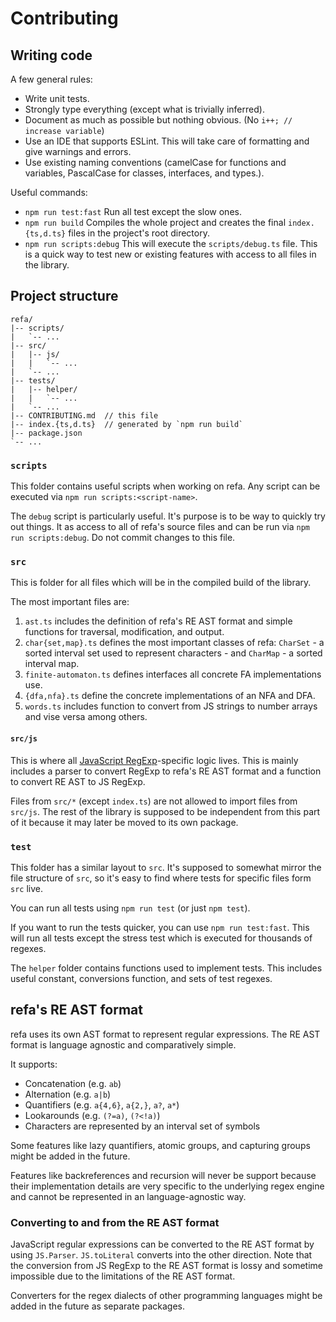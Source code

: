 # Contributing


## Writing code

A few general rules:

- Write unit tests.
- Strongly type everything (except what is trivially inferred).
- Document as much as possible but nothing obvious. (No `i++; // increase variable`)
- Use an IDE that supports ESLint. This will take care of formatting and give warnings and errors.
- Use existing naming conventions (camelCase for functions and variables, PascalCase for classes, interfaces, and types.).

Useful commands:

- `npm run test:fast`
    Run all test except the slow ones.
- `npm run build`
    Compiles the whole project and creates the final `index.{ts,d.ts}` files in the project's root directory.
- `npm run scripts:debug`
    This will execute the `scripts/debug.ts` file. This is a quick way to test new or existing features with access to all files in the library.


## Project structure

```
refa/
|-- scripts/
|   `-- ...
|-- src/
|   |-- js/
|   |   `-- ...
|   `-- ...
|-- tests/
|   |-- helper/
|   |   `-- ...
|   `-- ...
|-- CONTRIBUTING.md  // this file
|-- index.{ts,d.ts}  // generated by `npm run build`
|-- package.json
`-- ...
```

### `scripts`

This folder contains useful scripts when working on refa. Any script can be executed via `npm run scripts:<script-name>`.

The `debug` script is particularly useful. It's purpose is to be way to quickly try out things. It as access to all of refa's source files and can be run via `npm run scripts:debug`. Do not commit changes to this file.

### `src`

This is folder for all files which will be in the compiled build of the library.

The most important files are:

1. `ast.ts` includes the definition of refa's RE AST format and simple functions for traversal, modification, and output.
1. `char{set,map}.ts` defines the most important classes of refa: `CharSet` - a sorted interval set used to represent characters - and `CharMap` - a sorted interval map.
1. `finite-automaton.ts` defines interfaces all concrete FA implementations use.
1. `{dfa,nfa}.ts` define the concrete implementations of an NFA and DFA.
1. `words.ts` includes function to convert from JS strings to number arrays and vise versa among others.

#### `src/js`

This is where all [JavaScript RegExp](https://developer.mozilla.org/en-US/docs/Web/JavaScript/Reference/Global_Objects/RegExp)-specific logic lives. This is mainly includes a parser to convert RegExp to refa's RE AST format and a function to convert RE AST to JS RegExp.

Files from `src/*` (except `index.ts`) are not allowed to import files from `src/js`. The rest of the library is supposed to be independent from this part of it because it may later be moved to its own package.

### `test`

This folder has a similar layout to `src`. It's supposed to somewhat mirror the file structure of `src`, so it's easy to find where tests for specific files form `src` live.

You can run all tests using `npm run test` (or just `npm test`).

If you want to run the tests quicker, you can use `npm run test:fast`. This will run all tests except the stress test which is executed for thousands of regexes.

The `helper` folder contains functions used to implement tests. This includes useful constant, conversions function, and sets of test regexes.


## refa's RE AST format

refa uses its own AST format to represent regular expressions. The RE AST format is language agnostic and comparatively simple.

It supports:

- Concatenation (e.g. `ab`)
- Alternation (e.g. `a|b`)
- Quantifiers (e.g. `a{4,6}`, `a{2,}`, `a?`, `a*`)
- Lookarounds (e.g. `(?=a)`, `(?<!a)`)
- Characters are represented by an interval set of symbols

Some features like lazy quantifiers, atomic groups, and capturing groups might be added in the future.

Features like backreferences and recursion will never be support because their implementation details are very specific to the underlying regex engine and cannot be represented in an language-agnostic way.

### Converting to and from the RE AST format

JavaScript regular expressions can be converted to the RE AST format by using `JS.Parser`. `JS.toLiteral` converts into the other direction.
Note that the conversion from JS RegExp to the RE AST format is lossy and sometime impossible due to the limitations of the RE AST format.

Converters for the regex dialects of other programming languages might be added in the future as separate packages.
